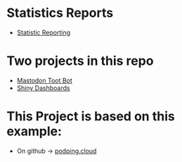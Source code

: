 # Statistics Reports
- [Statistic Reporting](mastodon-toot-bot-hive/stats/index.md)

# Two projects in this repo
- [Mastodon Toot Bot](mastodon-toot-bot-hive)
- [Shiny Dashboards](web-dashboards)

# This Project is based on this example:
- On github -> [podping.cloud](https://github.com/Podcastindex-org/podping.cloud/tree/main/hive-watcher/examples/write-to-csv-analyze-with-R)
